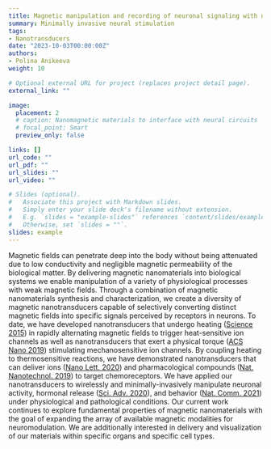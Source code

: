 ```yaml
---
title: Magnetic manipulation and recording of neuronal signaling with nanomaterials 
summary: Minimally invasive neural stimulation
tags:
- Nanotransducers
date: "2023-10-03T00:00:00Z"
authors:
- Polina Anikeeva
weight: 10

# Optional external URL for project (replaces project detail page).
external_link: ""

image:
  placement: 2
  # caption: Nanomagnetic materials to interface with neural circuits
  # focal_point: Smart
  preview_only: false

links: []
url_code: ""
url_pdf: ""
url_slides: ""
url_video: ""

# Slides (optional).
#   Associate this project with Markdown slides.
#   Simply enter your slide deck's filename without extension.
#   E.g. `slides = "example-slides"` references `content/slides/example-slides.md`.
#   Otherwise, set `slides = ""`.
slides: example
---
```


Magnetic fields can penetrate deep into the body without being attenuated due to low conductivity and negligible magnetic permeability of the biological matter. By delivering magnetic nanomaterials into biological systems we enable manipulation of a variety of physiological processes with weak magnetic fields.  Through a combination of magnetic nanomaterials synthesis and characterization, we create a diversity of magnetic nanotransducers capable of selectively converting distinct magnetic fields into specific signals perceived by receptors in neurons. To date, we have developed nanotransducers that undergo heating ([Science 2015](../../publication/chen-2015-wireless/)) in rapidly alternating magnetic fields to trigger heat-sensitive ion channels as well as nanotransducers that exert a physical torque ([ACS Nano 2019](../../publication/gregurec-2019-tuning/)) stimulating mechanosensitive ion channels. By coupling heating to thermosensitive reactions, we have demonstrated nanotransducers that can deliver ions ([Nano Lett. 2020](../../publication/park-2020-remotely/)) and pharmacological compounds ([Nat. Nanotechnol. 2019](../../publication/rao-2019-remotely/)) to target chemoreceptors.  We have applied our nanotransducers to wirelessly and minimally-invasively manipulate neuronal activity, hormonal release ([Sci. Adv. 2020](../../publication/rosenfeld-2020-transgene/)), and behavior ([Nat. Comm. 2021](../../publication/hescham-2021-thermal-parkinsonian/)) under physiological and pathological conditions. Our current work continues to explore fundamental properties of magnetic nanomaterials with the goal of expanding the array of available magnetic modalities for neuromodulation. We are additionally interested in delivery and visualization of our materials within specific organs and specific cell types.